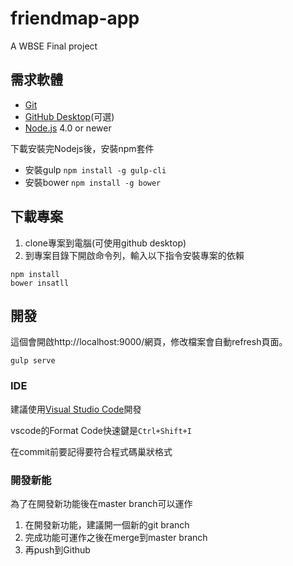 # friendmap-app
A WBSE Final project

## 需求軟體
- [Git](https://git-scm.com/)
- [GitHub Desktop](https://desktop.github.com/)(可選)
- [Node.js](https://nodejs.org/en/) 4.0 or newer

下載安裝完Nodejs後，安裝npm套件
- 安裝gulp `npm install -g gulp-cli`
- 安裝bower `npm install -g bower`

## 下載專案
1. clone專案到電腦(可使用github desktop)
2. 到專案目錄下開啟命令列，輸入以下指令安裝專案的依賴
```
npm install
bower insatll
```

## 開發
這個會開啟http://localhost:9000/網頁，修改檔案會自動refresh頁面。
```
gulp serve
```
### IDE
建議使用[Visual Studio Code](https://www.visualstudio.com/en-us/products/code-vs.aspx)開發

vscode的Format Code快速鍵是`Ctrl+Shift+I`

在commit前要記得要符合程式碼巢狀格式

### 開發新能
為了在開發新功能後在master branch可以運作

1. 在開發新功能，建議開一個新的git branch
2. 完成功能可運作之後在merge到master branch
3. 再push到Github
